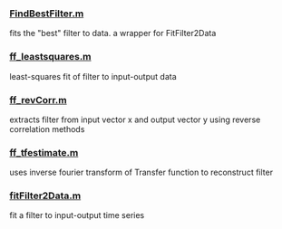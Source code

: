 ### [FindBestFilter.m](https://github.com/sg-s/fitFilter2Data/blob/master/FindBestFilter.m)
fits the "best" filter to data. a wrapper for FitFilter2Data
### [ff_leastsquares.m](https://github.com/sg-s/fitFilter2Data/blob/master/ff_leastsquares.m)
least-squares fit of filter to input-output data
### [ff_revCorr.m](https://github.com/sg-s/fitFilter2Data/blob/master/ff_revCorr.m)
extracts filter from input vector x and output vector y using reverse correlation methods 
### [ff_tfestimate.m](https://github.com/sg-s/fitFilter2Data/blob/master/ff_tfestimate.m)
uses inverse fourier transform of Transfer function to reconstruct filter
### [fitFilter2Data.m](https://github.com/sg-s/fitFilter2Data/blob/master/fitFilter2Data.m)
fit a filter to input-output time series
